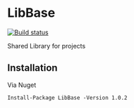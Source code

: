 # LibBase

[![Build status](https://ci.appveyor.com/api/projects/status/kvfh5v3gtlr43g38?svg=true)](https://ci.appveyor.com/project/avmaisak/libbase)

Shared Library for projects

## Installation

Via Nuget

```Install-Package LibBase -Version 1.0.2```
